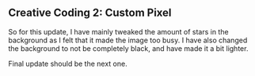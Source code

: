 ## Creative Coding 2: Custom Pixel

So for this update, I have mainly tweaked the amount of stars in the background as I felt that it made the image too busy. I have also changed the background to not be completely black, and have made it a bit lighter.

Final update should be the next one.